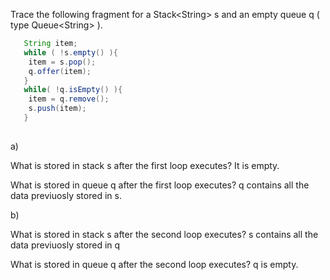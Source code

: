 Trace the following fragment for a Stack\<String\> s and an empty queue q ( type Queue\<String\> ).

```java
   String item;
   while ( !s.empty() ){
	item = s.pop();
	q.offer(item);
   }
   while( !q.isEmpty() ){
	item = q.remove();
	s.push(item);
   }
	
```


a) 

What is stored in stack s after the first loop executes? It is empty. 

What is stored in queue q after the first loop executes? q contains all the data previuosly stored in s.
 

b) 

What is stored in stack s after the second loop executes? s contains all the data previuosly stored in q
 
What is stored in queue q after the second loop executes? q is empty.
